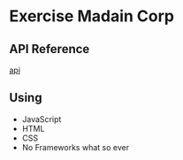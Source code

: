 # Exercise Madain Corp
 
## API Reference

[api](http://www.filltext.com/?rows=10&fname={firstName}&lname={lastName}&category=[%22category1%22,%22category2%22,%22category3%22]&pretty=true)

## Using 

* JavaScript
* HTML
* CSS
* No Frameworks what so ever

